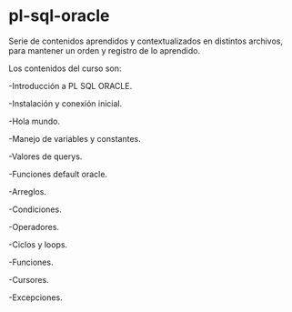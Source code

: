 # pl-sql-oracle

Serie de contenidos aprendidos y contextualizados en distintos archivos, para mantener un orden y registro de lo aprendido. 


Los contenidos del curso son:


-Introducción a PL SQL ORACLE.

-Instalación y conexión inicial.

-Hola mundo.

-Manejo de variables y constantes.

-Valores de querys.

-Funciones default oracle.

-Arreglos.

-Condiciones.

-Operadores.

-Ciclos y loops.

-Funciones.

-Cursores.

-Excepciones.
